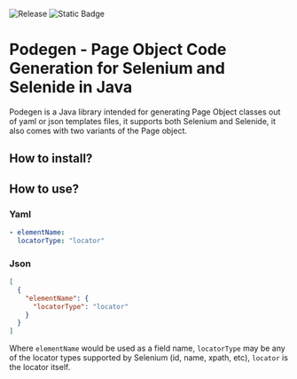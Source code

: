 ![Release](https://jitpack.io/v/kotvertolet/podegen.svg)   ![Static Badge](https://img.shields.io/badge/license-Apache%202.0-green)


# Podegen - Page Object Code Generation for Selenium and Selenide in Java

Podegen is a Java library intended for generating Page Object classes out of yaml or json templates files,
it supports both Selenium and Selenide, it also comes with two variants of the Page object.

## How to install?

## How to use?

### Yaml

```yaml
- elementName:
  locatorType: "locator"
```

### Json
```json
[
  {
    "elementName": {
      "locatorType": "locator"
    }
  }
]
```

Where `elementName` would be used as a field name,
`locatorType` may be any of the locator types supported by Selenium (id, name, xpath, etc),
`locator` is the locator itself.

